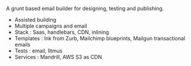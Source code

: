 A grunt based email builder for designing, testing and publishing.

- Assisted building
- Multiple campaigns and email
- Stack : Saas, handlebars, CDN, inlining
- Templates : Ink from Zurb, Mailchimp blueprints, Mailgun transactional emails
- Tests : email, litmus
- Services : Mandrill, AWS S3 as CDN